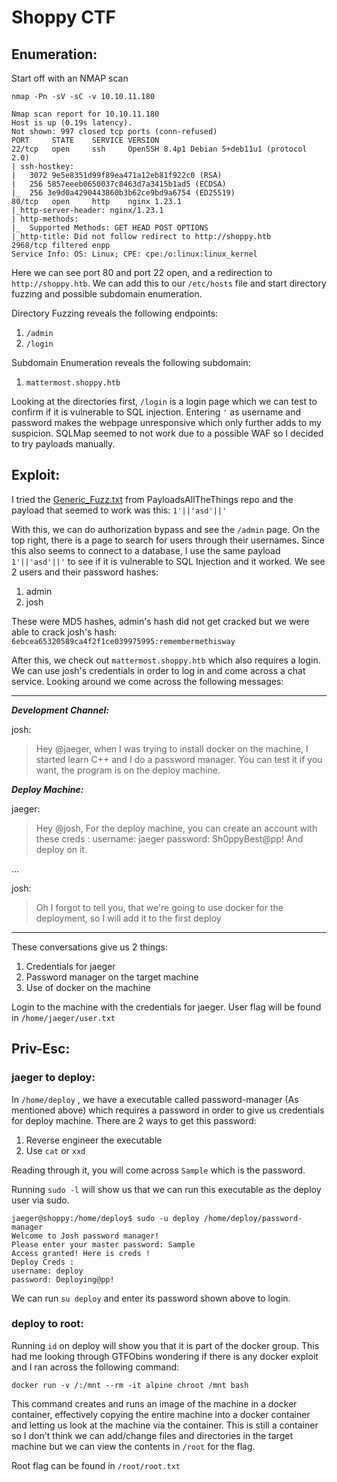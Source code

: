 # Shoppy CTF

## Enumeration:

Start off with an NMAP scan

```vim
nmap -Pn -sV -sC -v 10.10.11.180

Nmap scan report for 10.10.11.180
Host is up (0.19s latency).
Not shown: 997 closed tcp ports (conn-refused)
PORT     STATE    SERVICE VERSION
22/tcp   open     ssh     OpenSSH 8.4p1 Debian 5+deb11u1 (protocol 2.0)
| ssh-hostkey: 
|   3072 9e5e8351d99f89ea471a12eb81f922c0 (RSA)
|   256 5857eeeb0650037c8463d7a3415b1ad5 (ECDSA)
|_  256 3e9d0a4290443860b3b62ce9bd9a6754 (ED25519)
80/tcp   open     http    nginx 1.23.1
|_http-server-header: nginx/1.23.1
| http-methods: 
|_  Supported Methods: GET HEAD POST OPTIONS
|_http-title: Did not follow redirect to http://shoppy.htb
2968/tcp filtered enpp
Service Info: OS: Linux; CPE: cpe:/o:linux:linux_kernel
```

Here we can see port 80 and port 22 open, and a redirection to `http://shoppy.htb`. We can add this to our `/etc/hosts` file and start directory fuzzing and possible subdomain enumeration.

Directory Fuzzing reveals the following endpoints:
1. `/admin`
2. `/login`

Subdomain Enumeration reveals the following subdomain:
1. `mattermost.shoppy.htb`

Looking at the directories first, `/login` is a login page which we can test to confirm if it is vulnerable to SQL injection. Entering `'` as username and password makes the webpage unresponsive which only further adds to my suspicion. SQLMap seemed to not work due to a possible WAF so I decided to try payloads manually.

## Exploit:

I tried the [Generic_Fuzz.txt](https://github.com/swisskyrepo/PayloadsAllTheThings/blob/master/SQL%20Injection/Intruder/Generic_Fuzz.txt) from PayloadsAllTheThings repo and the payload that seemed to work was this: `1'||'asd'||'`

With this, we can do authorization bypass and see the `/admin` page. On the top right, there is a page to search for users through their usernames. Since this also seems to connect to a database, I use the same payload `1'||'asd'||'` to see if it is vulnerable to SQL Injection and it worked. We see 2 users and their password hashes:
1. admin
2. josh

These were MD5 hashes, admin's hash did not get cracked but we were able to crack josh's hash: `6ebcea65320589ca4f2f1ce039975995:remembermethisway`

After this, we check out `mattermost.shoppy.htb` which also requires a login. We can use josh's credentials in order to log in and come across a chat service. Looking around we come across the following messages:

--- 
***Development Channel:***
  
josh:
>Hey @jaeger, when I was trying to install docker on the machine, I started learn C++ and I do a password manager. You can test it if you want, the program is on the deploy machine.


***Deploy Machine:***

jaeger:
>Hey @josh,
>For the deploy machine, you can create an account with these creds : username: jaeger password: Sh0ppyBest@pp! And deploy on it.

...

josh:
>Oh I forgot to tell you, that we're going to use docker for the deployment, so I will add it to the first deploy

---

These conversations give us 2 things:
1. Credentials for jaeger
2. Password manager on the target machine
3. Use of docker on the machine

Login to the machine with the credentials for jaeger. User flag will be found in `/home/jaeger/user.txt`

## Priv-Esc:

### jaeger to deploy:

In `/home/deploy` , we have a executable called password-manager (As mentioned above) which requires a password in order to give us credentials for deploy machine. There are 2 ways to get this password:
1. Reverse engineer the executable
2. Use `cat` or `xxd` 

Reading through it, you will come across `Sample` which is the password.

Running `sudo -l` will show us that we can run this executable as the deploy user via sudo.

```vim
jaeger@shoppy:/home/deploy$ sudo -u deploy /home/deploy/password-manager
Welcome to Josh password manager!
Please enter your master password: Sample
Access granted! Here is creds !
Deploy Creds :
username: deploy
password: Deploying@pp!
```

We can run `su deploy` and enter its password shown above to login.

### deploy to root:

Running `id` on deploy will show you that it is part of the docker group. This had me looking through GTFObins wondering if there is any docker exploit and I ran across the following command:

```vim
docker run -v /:/mnt --rm -it alpine chroot /mnt bash
```

This command creates and runs an image of the machine in a docker container, effectively copying the entire machine into a docker container and letting us look at the machine via the container. This is still a container so I don't think we can add/change files and directories in the target machine but we can view the contents in `/root` for the flag.

Root flag can be found in `/root/root.txt`
